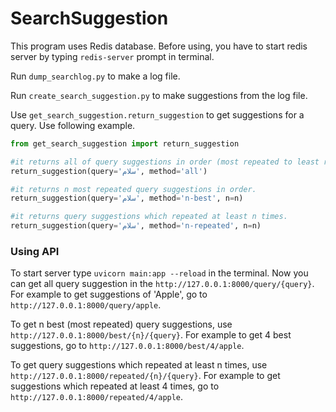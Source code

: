 # SearchSuggestion

This program uses Redis database.
Before using, you have to start redis server
by typing `redis-server` prompt in terminal.


Run `dump_searchlog.py` to make a log file.

Run `create_search_suggestion.py` to make suggestions from the log file.

Use `get_search_suggestion.return_suggestion` to get suggestions for a query.
Use following example.

```python
from get_search_suggestion import return_suggestion

#it returns all of query suggestions in order (most repeated to least repeated)
return_suggestion(query='سلام', method='all') 

#it returns n most repeated query suggestions in order.
return_suggestion(query='سلام', method='n-best', n=n) 

#it returns query suggestions which repeated at least n times.
return_suggestion(query='سلام', method='n-repeated', n=n) 
```


### Using API

To start server type `uvicorn main:app --reload`
in the terminal. Now you can get all query suggestion
in the `http://127.0.0.1:8000/query/{query}`.
For example to get suggestions of 'Apple', go to 
`http://127.0.0.1:8000/query/apple`.

To get n best (most repeated) query suggestions, use `http://127.0.0.1:8000/best/{n}/{query}`.
For example to get 4 best suggestions, go to `http://127.0.0.1:8000/best/4/apple`.

To get query suggestions which repeated at least n times, use `http://127.0.0.1:8000/repeated/{n}/{query}`.
For example to get suggestions which repeated at least 4 times, go to `http://127.0.0.1:8000/repeated/4/apple`.
